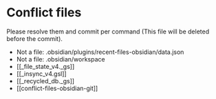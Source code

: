 # Conflict files
Please resolve them and commit per command (This file will be deleted before the commit).
- Not a file: .obsidian/plugins/recent-files-obsidian/data.json
- Not a file: .obsidian/workspace
- [[_file_state_v4._gs]]
- [[_insync_v4.gsl]]
- [[_recycled_db._gs]]
- [[conflict-files-obsidian-git]]